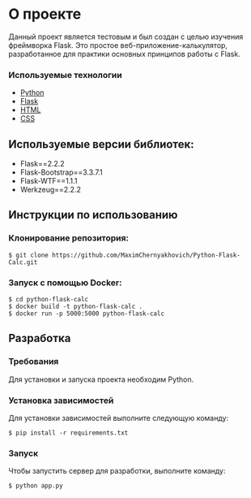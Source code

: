 # О проекте

Данный проект является тестовым и был создан с целью изучения фреймворка Flask. Это простое веб-приложение-калькулятор, разработанное для практики основных принципов работы с Flask.

### Используемые технологии
- [Python](https://www.python.org/)
- [Flask](https://flask.palletsprojects.com/en/3.0.x/)
- [HTML](https://developer.mozilla.org/ru/docs/Learn/Getting_started_with_the_web/HTML_basics)
- [CSS](https://developer.mozilla.org/ru/docs/Learn/Getting_started_with_the_web/CSS_basics)


## Используемые версии библиотек:

- Flask==2.2.2
- Flask-Bootstrap==3.3.7.1
- Flask-WTF==1.1.1
- Werkzeug==2.2.2


## Инструкции по использованию
### Клонирование репозитория:
```
$ git clone https://github.com/MaximChernyakhovich/Python-Flask-Calc.git
```
### Запуск с помощью Docker:
```
$ cd python-flask-calc
$ docker build -t python-flask-calc .
$ docker run -p 5000:5000 python-flask-calc
```

## Разработка
### Требования
Для установки и запуска проекта необходим Python.

### Установка зависимостей
Для установки зависимостей выполните следующую команду:

```
$ pip install -r requirements.txt
```

### Запуск
Чтобы запустить сервер для разработки, выполните команду:

```
$ python app.py
```
